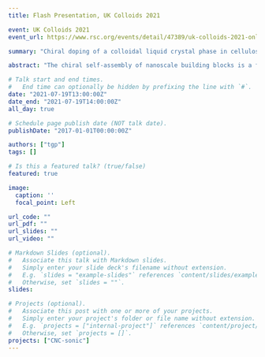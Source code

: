 ```yaml
---
title: Flash Presentation, UK Colloids 2021

event: UK Colloids 2021
event_url: https://www.rsc.org/events/detail/47389/uk-colloids-2021-online

summary: "Chiral doping of a colloidal liquid crystal phase in cellulose nanocrystal suspensions"

abstract: "The chiral self-assembly of nanoscale building blocks is a fascinating example of the emergence of large-scale structure from the properties of individual sub-units, and an attractive approach to create nanomaterials with bespoke properties. Cellulose nanocrystals (CNCs) are bio-sourced rod-like nanoparticles that form a lyotropic chiral nematic (cholesteric) liquid crystal phase in colloidal suspension. The helicoidal arrangement of CNCs can be preserved upon drying to create solid films with structural colour, offering a way to produce colourants from an abundant sustainable biomaterial. \n\n CNCs consistently form a stable left-handed chiral nematic phase under a range of experimental conditions, but the origin of their mesophase chirality is unclear. Although the morphology of individual CNCs is believed to play a role, most particles are not strongly twisted, and samples exhibit a wide distribution of particle sizes and shapes. \n\n In this work, we used high-intensity ultrasound to gradually tune the size and shape of CNCs, and performed advanced statistical analysis of particle morphology based on transmission electron microscopy (TEM) images. We establish quantitative relationships between colloidal liquid crystalline behaviour and the morphological distribution of CNC particles. In particular, we show that the chiral nematic pitch arises from the presence of “bundles” (clusters of laterally-bound cellulose crystallites) in the suspension, indicating that these bundles act as colloidal chiral dopants."

# Talk start and end times.
#   End time can optionally be hidden by prefixing the line with `#`.
date: "2021-07-19T13:00:00Z"
date_end: "2021-07-19T14:00:00Z"
all_day: true

# Schedule page publish date (NOT talk date).
publishDate: "2017-01-01T00:00:00Z"

authors: ["tgp"]
tags: []

# Is this a featured talk? (true/false)
featured: true

image:
  caption: ''
  focal_point: Left

url_code: ""
url_pdf: ""
url_slides: ""
url_video: ""

# Markdown Slides (optional).
#   Associate this talk with Markdown slides.
#   Simply enter your slide deck's filename without extension.
#   E.g. `slides = "example-slides"` references `content/slides/example-slides.md`.
#   Otherwise, set `slides = ""`.
slides:

# Projects (optional).
#   Associate this post with one or more of your projects.
#   Simply enter your project's folder or file name without extension.
#   E.g. `projects = ["internal-project"]` references `content/project/deep-learning/index.md`.
#   Otherwise, set `projects = []`.
projects: ["CNC-sonic"]
---
```


<!-- Slides can be added in a few ways:

- **Create** slides using Wowchemy's [*Slides*](https://wowchemy.com/docs/managing-content/#create-slides) feature and link using `slides` parameter in the front matter of the talk file
- **Upload** an existing slide deck to `static/` and link using `url_slides` parameter in the front matter of the talk file
- **Embed** your slides (e.g. Google Slides) or presentation video on this page using [shortcodes](https://wowchemy.com/docs/writing-markdown-latex/).

Further event details, including page elements such as image galleries, can be added to the body of this page.
 -->